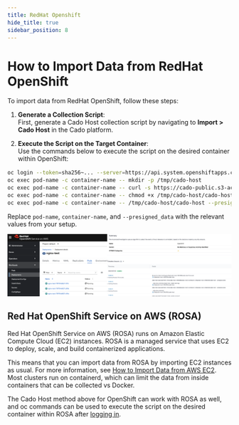 ```yaml
---
title: RedHat Openshift
hide_title: true
sidebar_position: 8
---
```


# How to Import Data from RedHat OpenShift

To import data from RedHat OpenShift, follow these steps:

1. **Generate a Collection Script**:  
   First, generate a Cado Host collection script by navigating to **Import > Cado Host** in the Cado platform.

2. **Execute the Script on the Target Container**:  
   Use the commands below to execute the script on the desired container within OpenShift:

```bash
oc login --token=sha256~... --server=https://api.system.openshiftapps.com:443
oc exec pod-name -c container-name -- mkdir -p /tmp/cado-host
oc exec pod-name -c container-name -- curl -s https://cado-public.s3-accelerate.amazonaws.com/cado-host/v1.5.4/linux/cado-host --output /tmp/cado-host/cado-host
oc exec pod-name -c container-name -- chmod +x /tmp/cado-host/cado-host
oc exec pod-name -c container-name -- /tmp/cado-host/cado-host --presigned_data ...
```

Replace `pod-name`, `container-name`, and `--presigned_data` with the relevant values from your setup.

![OpenShift](/img/openshift.png)

## Red Hat OpenShift Service on AWS (ROSA)
Red Hat OpenShift Service on AWS (ROSA) runs on Amazon Elastic Compute Cloud (EC2) instances. ROSA is a managed service that uses EC2 to deploy, scale, and build containerized applications.

This means that you can import data from ROSA by importing EC2 instances as usual. For more information, see [How to Import Data from AWS EC2](/cado/discovery-import/aws/aws-ec2.md).
Most clusters run on containerd, which can limit the data from inside containers that can be collected vs Docker.

The Cado Host method above for OpenShift can work with ROSA as well, and oc commands can be used to execute the script on the desired container within ROSA after [logging in](https://docs.openshift.com/rosa/rosa_install_access_delete_clusters/rosa-sts-accessing-cluster.html).

